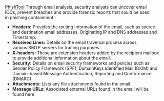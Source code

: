 [PhishTool](https://www.phishtool.com/) Through email analysis, security analysts can uncover email IOCs, prevent breaches and provide forensic reports that could be used in phishing containment.

- **Headers:** Provides the routing information of the email, such as source and destination email addresses, Originating IP and DNS addresses and Timestamp.
- **Received Lines:** Details on the email traversal process across various SMTP servers for tracing purposes.
- **X-headers:** These are extension headers added by the recipient mailbox to provide additional information about the email.
- **Security:** Details on email security frameworks and policies such as Sender Policy Framework (SPF), DomainKeys Identified Mail (DKIM) and Domain-based Message Authentication, Reporting and Conformance (DMARC).
- **Attachments:** Lists any file attachments found in the email.
- **Message URLs:** Associated external URLs found in the email will be found here.

